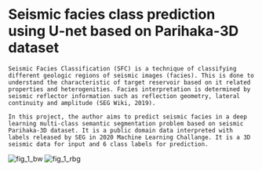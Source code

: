# Seismic facies class prediction using U-net based on Parihaka-3D dataset

    Seismic Facies Classification (SFC) is a technique of classifying different geologic regions of seismic images (facies). This is done to understand the characteristic of target reservoir based on it related properties and heterogenities. Facies interpretation is determined by seismic reflector information such as reflection geometry, lateral continuity and amplitude (SEG Wiki, 2019).

    In this project, the author aims to predict seismic facies in a deep learning multi-class semantic segmentation problem based on seismic Parihaka-3D dataset. It is a public domain data interpreted with labels released by SEG in 2020 Machine Learning Challange. It is a 3D seismic data for input and 6 class labels for prediction.
    
![fig_1_bw](https://user-images.githubusercontent.com/71542986/184466764-77b96965-8303-4811-bac1-0faec3294228.png)
![fig_1_rbg](https://user-images.githubusercontent.com/71542986/184466766-0c9d57ec-8149-4951-a019-9318ffe2fd4b.png)
